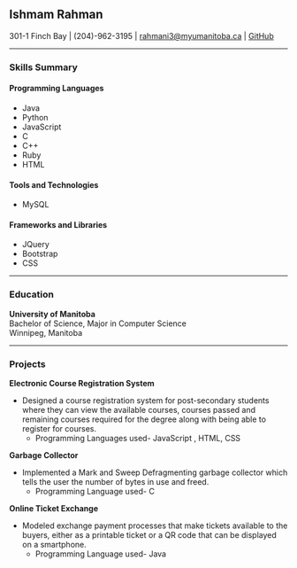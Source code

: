## Ishmam Rahman
301-1 Finch Bay | (204)-962-3195 | rahmani3@myumanitoba.ca | [GitHub](https://github.com/rahmani3)

---
### **Skills Summary**  

#### **Programming Languages**
* Java
* Python
* JavaScript
* C
* C++
* Ruby
* HTML

#### **Tools and Technologies**
* MySQL

#### **Frameworks and Libraries**
* JQuery
* Bootstrap
* CSS  

---
### **Education**


**University of Manitoba**  
Bachelor of Science, Major in Computer Science  
Winnipeg, Manitoba

---
### **Projects**
**Electronic Course Registration System**  
* Designed a course registration system for post-secondary students where they can view the available courses, courses passed and remaining courses required for the degree along with being able to register for courses.  
    * Programming Languages used- JavaScript , HTML, CSS

**Garbage Collector**  
* Implemented a Mark and Sweep Defragmenting garbage collector which tells the user the number of bytes in use and freed.  
    * Programming Language used- C

**Online Ticket Exchange**  
* Modeled exchange payment processes that make tickets available to the buyers, either as a printable ticket or a QR code that can be displayed on a smartphone.  
    * Programming Language used- Java
